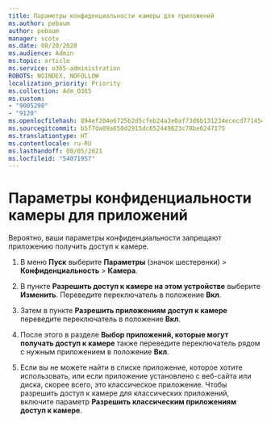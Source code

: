 ```yaml
---
title: Параметры конфиденциальности камеры для приложений
ms.author: pebaum
author: pebaum
manager: scotv
ms.date: 08/20/2020
ms.audience: Admin
ms.topic: article
ms.service: o365-administration
ROBOTS: NOINDEX, NOFOLLOW
localization_priority: Priority
ms.collection: Adm_O365
ms.custom:
- "9005290"
- "9120"
ms.openlocfilehash: 894ef204e6725b2d5cfeb24a3e0af73d6b131234ececd771454cae3800acac8c
ms.sourcegitcommit: b5f7da89a650d2915dc652449623c78be6247175
ms.translationtype: HT
ms.contentlocale: ru-RU
ms.lasthandoff: 08/05/2021
ms.locfileid: "54071957"
---
```

# <a name="camera-app-privacy-settings"></a>Параметры конфиденциальности камеры для приложений

Вероятно, ваши параметры конфиденциальности запрещают приложению получить доступ к камере.

1.  В меню **Пуск** выберите **Параметры** (значок шестеренки) > **Конфиденциальность** > **Камера**.

2.  В пункте **Разрешить доступ к камере на этом устройстве** выберите **Изменить**. Переведите переключатель в положение **Вкл**.

3.  Затем в пункте **Разрешить приложениям доступ к камере** переведите переключатель в положение **Вкл**.

4.  После этого в разделе **Выбор приложений, которые могут получать доступ к камере** также переведите переключатель рядом с нужным приложением в положение **Вкл**.

5.  Если вы не можете найти в списке приложение, которое хотите использовать, или если приложение установлено с веб-сайта или диска, скорее всего, это классическое приложение. Чтобы разрешить доступ к камере для классических приложений, включите параметр **Разрешить классическим приложениям доступ к камере**.